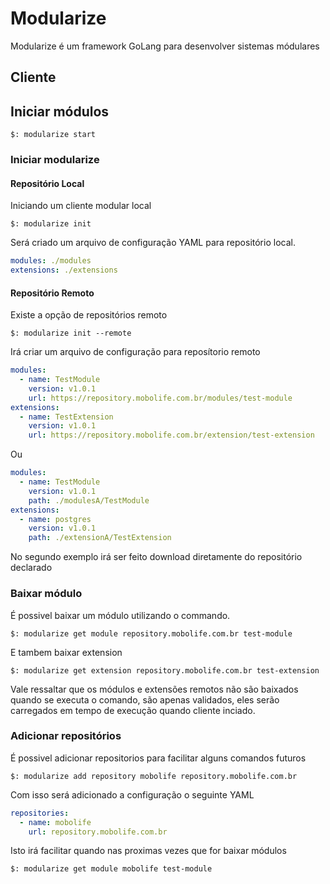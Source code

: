 # Modularize 

Modularize é um framework GoLang para desenvolver sistemas módulares

## Cliente
## Iniciar módulos
```shell
$: modularize start
```

### Iniciar modularize
#### Repositório Local
Iniciando um cliente modular local
```shell
$: modularize init 
```
Será criado um arquivo de configuração YAML para repositório local.
```yaml
modules: ./modules
extensions: ./extensions
```

#### Repositório Remoto
Existe a opção de repositórios remoto
```shell
$: modularize init --remote
```
Irá criar um arquivo de configuração para reposítorio remoto
```yaml
modules: 
  - name: TestModule
    version: v1.0.1
    url: https://repository.mobolife.com.br/modules/test-module
extensions:
  - name: TestExtension
    version: v1.0.1
    url: https://repository.mobolife.com.br/extension/test-extension
```
Ou
```yaml
modules:
  - name: TestModule
    version: v1.0.1
    path: ./modulesA/TestModule
extensions:
  - name: postgres
    version: v1.0.1
    path: ./extensionA/TestExtension
```
No segundo exemplo irá ser feito download diretamente do repositório declarado

### Baixar módulo
É possivel baixar um módulo utilizando o commando.
```shell
$: modularize get module repository.mobolife.com.br test-module 
```

E tambem baixar extension
```shell
$: modularize get extension repository.mobolife.com.br test-extension
```

Vale ressaltar que os módulos e extensões remotos não são baixados quando se executa o comando, são apenas validados, eles serão carregados em tempo de execução quando cliente inciado.

### Adicionar repositórios
É possivel adicionar repositorios para facilitar alguns comandos futuros
```shell
$: modularize add repository mobolife repository.mobolife.com.br
```

Com isso será adicionado a configuração o seguinte YAML
```yaml
repositories:
  - name: mobolife
    url: repository.mobolife.com.br
```
Isto irá facilitar quando nas proximas vezes que for baixar módulos
```shell
$: modularize get module mobolife test-module
```